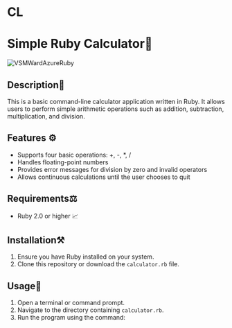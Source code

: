 # CL

# Simple Ruby Calculator🧮

![VSMWardAzureRuby](https://github.com/user-attachments/assets/ce586e58-c3cd-4b2c-9825-08f1600c50a9)

## Description🧾
This is a basic command-line calculator application written in Ruby. It allows users to perform simple arithmetic operations such as addition, subtraction, multiplication, and division.

## Features ⚙️
- Supports four basic operations: +, -, *, /
- Handles floating-point numbers
- Provides error messages for division by zero and invalid operators
- Allows continuous calculations until the user chooses to quit

## Requirements⚖️
- Ruby 2.0 or higher 📈

## Installation⚒️
1. Ensure you have Ruby installed on your system.
2. Clone this repository or download the `calculator.rb` file.

## Usage🔗
1. Open a terminal or command prompt.
2. Navigate to the directory containing `calculator.rb`.
3. Run the program using the command:
